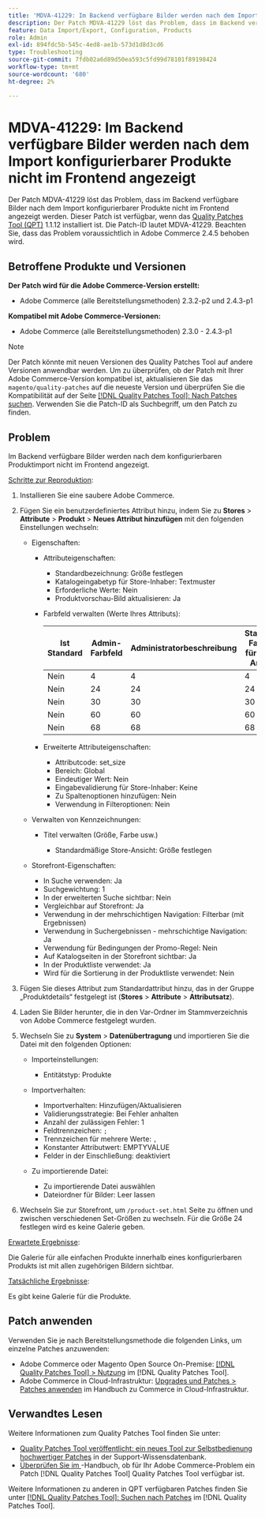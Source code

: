 ```yaml
---
title: 'MDVA-41229: Im Backend verfügbare Bilder werden nach dem Import konfigurierbarer Produkte nicht im Frontend angezeigt'
description: Der Patch MDVA-41229 löst das Problem, dass im Backend verfügbare Bilder nach dem Import konfigurierbarer Produkte nicht im Frontend angezeigt werden. Dieser Patch ist verfügbar, wenn das [Quality Patches Tool (QPT)](https://experienceleague.adobe.com/de/docs/commerce-operations/tools/quality-patches-tool/quality-patches-tool-to-self-serve-quality-patches) 1.1.12 installiert ist. Die Patch-ID lautet MDVA-41229. Beachten Sie, dass das Problem voraussichtlich in Adobe Commerce 2.4.5 behoben wird.
feature: Data Import/Export, Configuration, Products
role: Admin
exl-id: 894fdc5b-545c-4ed8-ae1b-573d1d8d3cd6
type: Troubleshooting
source-git-commit: 7fdb02a6d89d50ea593c5fd99d78101f89198424
workflow-type: tm+mt
source-wordcount: '680'
ht-degree: 2%

---
```


# MDVA-41229: Im Backend verfügbare Bilder werden nach dem Import konfigurierbarer Produkte nicht im Frontend angezeigt

Der Patch MDVA-41229 löst das Problem, dass im Backend verfügbare Bilder nach dem Import konfigurierbarer Produkte nicht im Frontend angezeigt werden. Dieser Patch ist verfügbar, wenn das [Quality Patches Tool (QPT)](https://experienceleague.adobe.com/de/docs/commerce-operations/tools/quality-patches-tool/quality-patches-tool-to-self-serve-quality-patches) 1.1.12 installiert ist. Die Patch-ID lautet MDVA-41229. Beachten Sie, dass das Problem voraussichtlich in Adobe Commerce 2.4.5 behoben wird.

## Betroffene Produkte und Versionen

**Der Patch wird für die Adobe Commerce-Version erstellt:**

* Adobe Commerce (alle Bereitstellungsmethoden) 2.3.2-p2 und 2.4.3-p1

**Kompatibel mit Adobe Commerce-Versionen:**

* Adobe Commerce (alle Bereitstellungsmethoden) 2.3.0 - 2.4.3-p1

>[!NOTE]
>
>Der Patch könnte mit neuen Versionen des Quality Patches Tool auf andere Versionen anwendbar werden. Um zu überprüfen, ob der Patch mit Ihrer Adobe Commerce-Version kompatibel ist, aktualisieren Sie das `magento/quality-patches` auf die neueste Version und überprüfen Sie die Kompatibilität auf der Seite [[!DNL Quality Patches Tool]: Nach Patches suchen](https://experienceleague.adobe.com/de/docs/commerce-operations/tools/quality-patches-tool/quality-patches-tool-to-self-serve-quality-patches). Verwenden Sie die Patch-ID als Suchbegriff, um den Patch zu finden.

## Problem

Im Backend verfügbare Bilder werden nach dem konfigurierbaren Produktimport nicht im Frontend angezeigt.

<u>Schritte zur Reproduktion</u>:

1. Installieren Sie eine saubere Adobe Commerce.
1. Fügen Sie ein benutzerdefiniertes Attribut hinzu, indem Sie zu **Stores** > **Attribute** > **Produkt** > **Neues Attribut hinzufügen** mit den folgenden Einstellungen wechseln:

   * Eigenschaften:
      * Attributeigenschaften:

         * Standardbezeichnung: Größe festlegen
         * Katalogeingabetyp für Store-Inhaber: Textmuster
         * Erforderliche Werte: Nein
         * Produktvorschau-Bild aktualisieren: Ja

      * Farbfeld verwalten (Werte Ihres Attributs):

        | Ist Standard | Admin-Farbfeld | Administratorbeschreibung | Standard-Farbfeld für Store-Ansicht | Beschreibung der Standardspeicheransicht |
        |---|---|---|---|---|
        | Nein | 4 | 4 | 4 | 4 |
        | Nein | 24 | 24 | 24 | 24 |
        | Nein | 30 | 30 | 30 | 30 |
        | Nein | 60 | 60 | 60 | 60 |
        | Nein | 68 | 68 | 68 | 68 |

      * Erweiterte Attributeigenschaften:

         * Attributcode: set_size
         * Bereich: Global
         * Eindeutiger Wert: Nein
         * Eingabevalidierung für Store-Inhaber: Keine
         * Zu Spaltenoptionen hinzufügen: Nein
         * Verwendung in Filteroptionen: Nein

   * Verwalten von Kennzeichnungen:

      * Titel verwalten (Größe, Farbe usw.)

         * Standardmäßige Store-Ansicht: Größe festlegen

   * Storefront-Eigenschaften:

      * In Suche verwenden: Ja
      * Suchgewichtung: 1
      * In der erweiterten Suche sichtbar: Nein
      * Vergleichbar auf Storefront: Ja
      * Verwendung in der mehrschichtigen Navigation: Filterbar (mit Ergebnissen)
      * Verwendung in Suchergebnissen - mehrschichtige Navigation: Ja
      * Verwendung für Bedingungen der Promo-Regel: Nein
      * Auf Katalogseiten in der Storefront sichtbar: Ja
      * In der Produktliste verwendet: Ja
      * Wird für die Sortierung in der Produktliste verwendet: Nein

1. Fügen Sie dieses Attribut zum Standardattribut hinzu, das in der Gruppe „Produktdetails“ festgelegt ist (**Stores** > **Attribute** > **Attributsatz**).
1. Laden Sie Bilder herunter, die in den Var-Ordner im Stammverzeichnis von Adobe Commerce festgelegt wurden.
1. Wechseln Sie zu **System** > **Datenübertragung** und importieren Sie die Datei mit den folgenden Optionen:

   * Importeinstellungen:

      * Entitätstyp: Produkte

   * Importverhalten:

      * Importverhalten: Hinzufügen/Aktualisieren
      * Validierungsstrategie: Bei Fehler anhalten
      * Anzahl der zulässigen Fehler: 1
      * Feldtrennzeichen: `;`
      * Trennzeichen für mehrere Werte: `,`
      * Konstanter Attributwert: EMPTYVALUE
      * Felder in der Einschließung: deaktiviert

   * Zu importierende Datei:

      * Zu importierende Datei auswählen
      * Dateiordner für Bilder: Leer lassen

1. Wechseln Sie zur Storefront, um `/product-set.html` Seite zu öffnen und zwischen verschiedenen Set-Größen zu wechseln. Für die Größe 24 festlegen wird es keine Galerie geben.

<u>Erwartete Ergebnisse</u>:

Die Galerie für alle einfachen Produkte innerhalb eines konfigurierbaren Produkts ist mit allen zugehörigen Bildern sichtbar.

<u>Tatsächliche Ergebnisse</u>:

Es gibt keine Galerie für die Produkte.

## Patch anwenden

Verwenden Sie je nach Bereitstellungsmethode die folgenden Links, um einzelne Patches anzuwenden:

* Adobe Commerce oder Magento Open Source On-Premise: [[!DNL Quality Patches Tool] > Nutzung](/help/tools/quality-patches-tool/usage.md) im [!DNL Quality Patches Tool].
* Adobe Commerce in Cloud-Infrastruktur: [Upgrades und Patches > Patches anwenden](https://experienceleague.adobe.com/docs/commerce-cloud-service/user-guide/develop/upgrade/apply-patches.html?lang=de) im Handbuch zu Commerce in Cloud-Infrastruktur.

## Verwandtes Lesen

Weitere Informationen zum Quality Patches Tool finden Sie unter:

* [Quality Patches Tool veröffentlicht: ein neues Tool zur Selbstbedienung hochwertiger Patches](https://experienceleague.adobe.com/de/docs/commerce-operations/tools/quality-patches-tool/quality-patches-tool-to-self-serve-quality-patches) in der Support-Wissensdatenbank.
* [Überprüfen Sie im ](/help/tools/quality-patches-tool/patches-available-in-qpt/check-patch-for-magento-issue-with-magento-quality-patches.md)-Handbuch, ob für Ihr Adobe Commerce-Problem ein Patch [!DNL Quality Patches Tool] Quality Patches Tool verfügbar ist.

Weitere Informationen zu anderen in QPT verfügbaren Patches finden Sie unter [[!DNL Quality Patches Tool]: Suchen nach Patches](https://experienceleague.adobe.com/tools/commerce-quality-patches/index.html?lang=de) im [!DNL Quality Patches Tool].
